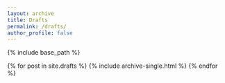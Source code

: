 ```yaml
---
layout: archive
title: Drafts
permalink: /drafts/
author_profile: false
---
```


{% include base_path %}

{% for post in site.drafts %}
  {% include archive-single.html %}
{% endfor %}

